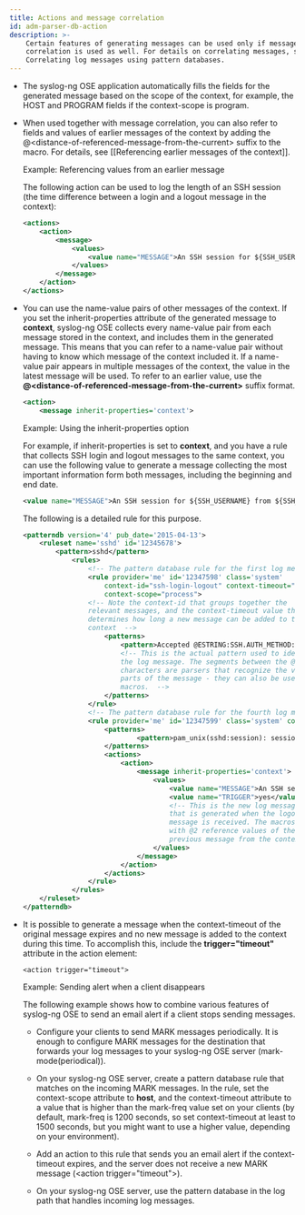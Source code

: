 ```yaml
---
title: Actions and message correlation
id: adm-parser-db-action
description: >-
    Certain features of generating messages can be used only if message
    correlation is used as well. For details on correlating messages, see
    Correlating log messages using pattern databases.
---
```


- The syslog-ng OSE application automatically fills the fields for the
    generated message based on the scope of the context, for example,
    the HOST and PROGRAM fields if the context-scope is program.

- When used together with message correlation, you can also refer to
    fields and values of earlier messages of the context by adding the
    @\<distance-of-referenced-message-from-the-current\> suffix to the
    macro. For details, see
    [[Referencing earlier messages of the context]].

    Example: Referencing values from an earlier message

    The following action can be used to log the length of an SSH session
    (the time difference between a login and a logout message in the
    context):

    ```xml
    <actions>
        <action>
            <message>
                <values>
                    <value name="MESSAGE">An SSH session for ${SSH_USERNAME}@1 from ${SSH_CLIENT_ADDRESS}@2 closed. Session lasted from ${DATE}@2 to ${DATE} </value>
                </values>
            </message>
        </action>
    </actions>
    ```

- You can use the name-value pairs of other messages of the context.
    If you set the inherit-properties attribute of the generated message
    to **context**, syslog-ng OSE collects every name-value pair from
    each message stored in the context, and includes them in the
    generated message. This means that you can refer to a name-value
    pair without having to know which message of the context included
    it. If a name-value pair appears in multiple messages of the
    context, the value in the latest message will be used. To refer to
    an earlier value, use the
    **@\<distance-of-referenced-message-from-the-current\>** suffix
    format.

    ```xml
    <action>
        <message inherit-properties='context'>
    ```

    Example: Using the inherit-properties option

    For example, if inherit-properties is set to **context**, and you
    have a rule that collects SSH login and logout messages to the same
    context, you can use the following value to generate a message
    collecting the most important information form both messages,
    including the beginning and end date.

    ```xml
    <value name="MESSAGE">An SSH session for ${SSH_USERNAME} from ${SSH_CLIENT_ADDRESS} closed. Session lasted from ${DATE}@2 to ${DATE} pid: ${PID}.</value>
    ```

    The following is a detailed rule for this purpose.

    ```xml
    <patterndb version='4' pub_date='2015-04-13'>
        <ruleset name='sshd' id='12345678'>
            <pattern>sshd</pattern>
                <rules>
                    <!-- The pattern database rule for the first log message -->
                    <rule provider='me' id='12347598' class='system'
                        context-id="ssh-login-logout" context-timeout="86400"
                        context-scope="process">
                    <!-- Note the context-id that groups together the
                    relevant messages, and the context-timeout value that
                    determines how long a new message can be added to the
                    context  -->
                        <patterns>
                            <pattern>Accepted @ESTRING:SSH.AUTH_METHOD: @for @ESTRING:SSH_USERNAME: @from @ESTRING:SSH_CLIENT_ADDRESS: @port @ESTRING:: @@ANYSTRING:SSH_SERVICE@</pattern>
                            <!-- This is the actual pattern used to identify
                            the log message. The segments between the @
                            characters are parsers that recognize the variable
                            parts of the message - they can also be used as
                            macros.  -->
                        </patterns>
                    </rule>
                    <!-- The pattern database rule for the fourth log message -->
                    <rule provider='me' id='12347599' class='system' context-id="ssh-login-logout" context-scope="process">
                        <patterns>
                                <pattern>pam_unix(sshd:session): session closed for user @ANYSTRING:SSH_USERNAME@</pattern>
                        </patterns>
                        <actions>
                            <action>
                                <message inherit-properties='context'>
                                    <values>
                                        <value name="MESSAGE">An SSH session for ${SSH_USERNAME} from ${SSH_CLIENT_ADDRESS} closed. Session lasted from ${DATE}@2 to ${DATE} pid: ${PID}.</value>
                                        <value name="TRIGGER">yes</value>
                                        <!-- This is the new log message
                                        that is generated when the logout
                                        message is received. The macros ending
                                        with @2 reference values of the
                                        previous message from the context. -->
                                    </values>
                                </message>
                            </action>
                        </actions>
                    </rule>
                </rules>
        </ruleset>
    </patterndb>
    ```

- It is possible to generate a message when the context-timeout of the
    original message expires and no new message is added to the context
    during this time. To accomplish this, include the
    **trigger=\"timeout\"** attribute in the action element:

    ```config
    <action trigger="timeout">
    ```

    Example: Sending alert when a client disappears

    The following example shows how to combine various features of
    syslog-ng OSE to send an email alert if a client stops sending
    messages.

  - Configure your clients to send MARK messages periodically. It is
        enough to configure MARK messages for the destination that
        forwards your log messages to your syslog-ng OSE server
        (mark-mode(periodical)).

  - On your syslog-ng OSE server, create a pattern database rule
        that matches on the incoming MARK messages. In the rule, set the
        context-scope attribute to **host**, and the context-timeout
        attribute to a value that is higher than the mark-freq value set
        on your clients (by default, mark-freq is 1200 seconds, so set
        context-timeout at least to 1500 seconds, but you might want to
        use a higher value, depending on your environment).

  - Add an action to this rule that sends you an email alert if the
        context-timeout expires, and the server does not receive a new
        MARK message (\<action trigger=\"timeout\"\>).

  - On your syslog-ng OSE server, use the pattern database in the
        log path that handles incoming log messages.

